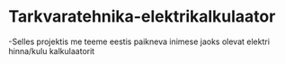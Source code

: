 # Tarkvaratehnika-elektrikalkulaator
-Selles projektis me teeme eestis paikneva inimese jaoks olevat elektri hinna/kulu kalkulaatorit

